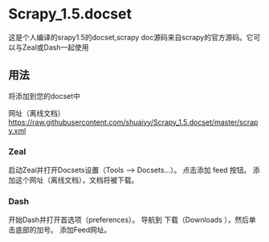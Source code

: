 # Scrapy_1.5.docset

这是个人编译的srapy1.5的docset,scrapy doc源码来自scrapy的官方源码。它可以与Zeal或Dash一起使用

## 用法

将添加到您的docset中

网址（离线文档）
https://raw.githubusercontent.com/shuaiyy/Scrapy_1.5.docset/master/scrapy.xml

### Zeal

启动Zeal并打开Docsets设置（Tools --> Docsets...）。
点击添加 feed 按钮。
添加这个网址（离线文档），文档将被下载。


### Dash

开始Dash并打开首选项（preferences）。
导航到 下载（Downloads ），然后单击底部的加号。
添加Feed网址。
